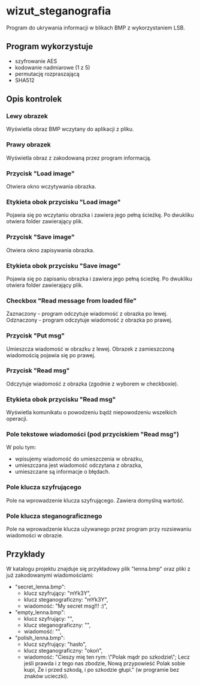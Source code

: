 # wizut_steganografia

Program do ukrywania informacji w blikach BMP z wykorzystaniem LSB.

## Program wykorzystuje
- szyfrowanie AES
- kodowanie nadmiarowe (1 z 5)
- permutację rozpraszającą
- SHA512

## Opis kontrolek
### Lewy obrazek
Wyświetla obraz BMP wczytany do aplikacji z pliku.

### Prawy obrazek
Wyświetla obraz z zakodowaną przez program informacją.

### Przycisk "Load image"
Otwiera okno wczytywania obrazka.

### Etykieta obok przycisku "Load image"
Pojawia się po wczytaniu obrazka i zawiera jego pełną ścieżkę. Po dwukliku otwiera folder zawierający plik.

### Przycisk "Save image"
Otwiera okno zapisywania obrazka.

### Etykieta obok przycisku "Save image"
Pojawia się po zapisaniu obrazka i zawiera jego pełną ścieżkę. Po dwukliku otwiera folder zawierający plik.

### Checkbox "Read message from loaded file"
Zaznaczony - program odczytuje wiadomość z obrazka po lewej.  
Odznaczony - program odczytuje wiadomość z obrazka po prawej.

### Przycisk "Put msg"
Umieszcza wiadomość w obrazku z lewej. Obrazek z zamieszczoną wiadomością pojawia się po prawej.

### Przycisk "Read msg"
Odczytuje wiadomość z obrazka (zgodnie z wyborem w checkboxie).

### Etykieta obok przycisku "Read msg"
Wyświetla komunikatu o powodzeniu bądź niepowodzeniu wszelkich operacji.

### Pole tekstowe wiadomości (pod przyciskiem "Read msg")
W polu tym:
- wpisujemy wiadomość do umieszczenia w obrazku,
- umieszczana jest wiadomość odczytana z obrazka,
- umieszczane są informacje o błędach.

### Pole klucza szyfrującego
Pole na wprowadzenie klucza szyfrującego. Zawiera domyślną wartość.

### Pole klucza steganograficznego
Pole na wprowadzenie klucza używanego przez program przy rozsiewaniu wiadomości w obrazie.

## Przykłady
W katalogu projektu znajduje się przykładowy plik "lenna.bmp" oraz pliki z już zakodowanymi wiadomościami:
- "secret_lenna.bmp":
  - klucz szyfrujący: "mYk3Y",
  - klucz steganograficzny: "mYk3Y",
  - wiadomość: "My secret msg!!! :)",
- "empty_lenna.bmp":
  - klucz szyfrujący: "",
  - klucz steganograficzny: "",
  - wiadomość: "",
- "polish_lenna.bmp":
  - klucz szyfrujący: "hasło",
  - klucz steganograficzny: "okoń",
  - wiadomość: "Cieszy mię ten rym: \\"Polak mądr po szkodzie\\"; Lecz jeśli prawda i z tego nas zbodzie, Nową przypowieść Polak sobie kupi, Że i przed szkodą, i po szkodzie głupi." (w programie bez znaków ucieczki).
